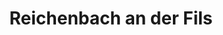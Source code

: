 ---
title: Reichenbach an der Fils
url: /reichenbach-an-der-fils/
latitude: 48.71
longitude: 9.462
---